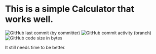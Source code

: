 # This is a simple Calculator that works well.
![GitHub last commit (by committer)](https://img.shields.io/github/last-commit/mahan-07/mahan-07.github.io/myprojects/calculator?link=https%3A%2F%2Fgithub.com%2Fmahan-07%2Fmahan-07.github.io%2Factivity)
![GitHub commit activity (branch)](https://img.shields.io/github/commit-activity/m/mahan-07/mahan-07.github.io/myprojects/calculator?color=lightskyblue)
![GitHub code size in bytes](https://img.shields.io/github/languages/code-size/mahan-07/mahan-07.github.io)

It still needs time to be better.